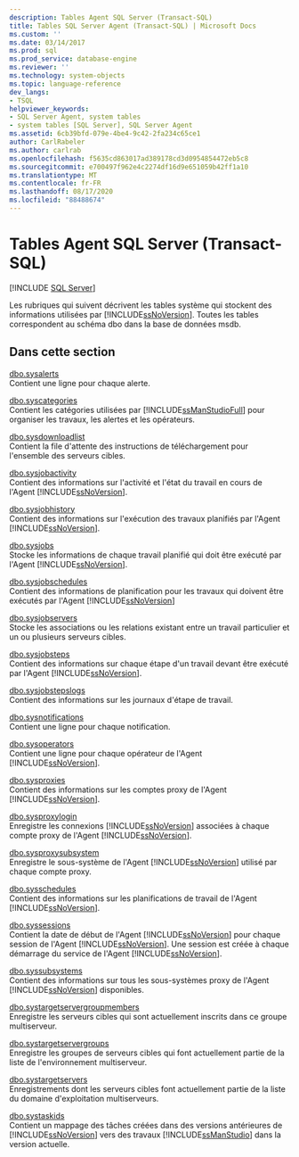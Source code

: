 ```yaml
---
description: Tables Agent SQL Server (Transact-SQL)
title: Tables SQL Server Agent (Transact-SQL) | Microsoft Docs
ms.custom: ''
ms.date: 03/14/2017
ms.prod: sql
ms.prod_service: database-engine
ms.reviewer: ''
ms.technology: system-objects
ms.topic: language-reference
dev_langs:
- TSQL
helpviewer_keywords:
- SQL Server Agent, system tables
- system tables [SQL Server], SQL Server Agent
ms.assetid: 6cb39bfd-079e-4be4-9c42-2fa234c65ce1
author: CarlRabeler
ms.author: carlrab
ms.openlocfilehash: f5635cd863017ad389178cd3d0954854472eb5c8
ms.sourcegitcommit: e700497f962e4c2274df16d9e651059b42ff1a10
ms.translationtype: MT
ms.contentlocale: fr-FR
ms.lasthandoff: 08/17/2020
ms.locfileid: "88488674"
---
```

# <a name="sql-server-agent-tables-transact-sql"></a>Tables Agent SQL Server (Transact-SQL)
[!INCLUDE [SQL Server](../../includes/applies-to-version/sqlserver.md)]

  Les rubriques qui suivent décrivent les tables système qui stockent des informations utilisées par [!INCLUDE[ssNoVersion](../../includes/ssnoversion-md.md)]. Toutes les tables correspondent au schéma dbo dans la base de données msdb.  
  
## <a name="in-this-section"></a>Dans cette section  
 [dbo.sysalerts](../../relational-databases/system-tables/dbo-sysalerts-transact-sql.md)  
 Contient une ligne pour chaque alerte.  
  
 [dbo.syscategories](../../relational-databases/system-tables/dbo-syscategories-transact-sql.md)  
 Contient les catégories utilisées par [!INCLUDE[ssManStudioFull](../../includes/ssmanstudiofull-md.md)] pour organiser les travaux, les alertes et les opérateurs.  
  
 [dbo.sysdownloadlist](../../relational-databases/system-tables/dbo-sysdownloadlist-transact-sql.md)  
 Contient la file d'attente des instructions de téléchargement pour l'ensemble des serveurs cibles.  
  
 [dbo.sysjobactivity](../../relational-databases/system-tables/dbo-sysjobactivity-transact-sql.md)  
 Contient des informations sur l'activité et l'état du travail en cours de l'Agent [!INCLUDE[ssNoVersion](../../includes/ssnoversion-md.md)].  
  
 [dbo.sysjobhistory](../../relational-databases/system-tables/dbo-sysjobhistory-transact-sql.md)  
 Contient des informations sur l'exécution des travaux planifiés par l'Agent [!INCLUDE[ssNoVersion](../../includes/ssnoversion-md.md)].  
  
 [dbo.sysjobs](../../relational-databases/system-tables/dbo-sysjobs-transact-sql.md)  
 Stocke les informations de chaque travail planifié qui doit être exécuté par l'Agent [!INCLUDE[ssNoVersion](../../includes/ssnoversion-md.md)].  
  
 [dbo.sysjobschedules](../../relational-databases/system-tables/dbo-sysjobschedules-transact-sql.md)  
 Contient des informations de planification pour les travaux qui doivent être exécutés par l'Agent [!INCLUDE[ssNoVersion](../../includes/ssnoversion-md.md)]  
  
 [dbo.sysjobservers](../../relational-databases/system-tables/dbo-sysjobservers-transact-sql.md)  
 Stocke les associations ou les relations existant entre un travail particulier et un ou plusieurs serveurs cibles.  
  
 [dbo.sysjobsteps](../../relational-databases/system-tables/dbo-sysjobsteps-transact-sql.md)  
 Contient des informations sur chaque étape d'un travail devant être exécuté par l'Agent [!INCLUDE[ssNoVersion](../../includes/ssnoversion-md.md)].  
  
 [dbo.sysjobstepslogs](../../relational-databases/system-tables/dbo-sysjobstepslogs-transact-sql.md)  
 Contient des informations sur les journaux d'étape de travail.  
  
 [dbo.sysnotifications](../../relational-databases/system-tables/dbo-sysnotifications-transact-sql.md)  
 Contient une ligne pour chaque notification.  
  
 [dbo.sysoperators](../../relational-databases/system-tables/dbo-sysoperators-transact-sql.md)  
 Contient une ligne pour chaque opérateur de l'Agent [!INCLUDE[ssNoVersion](../../includes/ssnoversion-md.md)].  
  
 [dbo.sysproxies](../../relational-databases/system-tables/dbo-sysproxies-transact-sql.md)  
 Contient des informations sur les comptes proxy de l'Agent [!INCLUDE[ssNoVersion](../../includes/ssnoversion-md.md)].  
  
 [dbo.sysproxylogin](../../relational-databases/system-tables/dbo-sysproxylogin-transact-sql.md)  
 Enregistre les connexions [!INCLUDE[ssNoVersion](../../includes/ssnoversion-md.md)] associées à chaque compte proxy de l'Agent [!INCLUDE[ssNoVersion](../../includes/ssnoversion-md.md)].  
  
 [dbo.sysproxysubsystem](../../relational-databases/system-tables/dbo-sysproxysubsystem-transact-sql.md)  
 Enregistre le sous-système de l'Agent [!INCLUDE[ssNoVersion](../../includes/ssnoversion-md.md)] utilisé par chaque compte proxy.  
  
 [dbo.sysschedules](../../relational-databases/system-tables/dbo-sysschedules-transact-sql.md)  
 Contient des informations sur les planifications de travail de l'Agent [!INCLUDE[ssNoVersion](../../includes/ssnoversion-md.md)].  
  
 [dbo.syssessions](../../relational-databases/system-tables/dbo-syssessions-transact-sql.md)  
 Contient la date de début de l'Agent [!INCLUDE[ssNoVersion](../../includes/ssnoversion-md.md)] pour chaque session de l'Agent [!INCLUDE[ssNoVersion](../../includes/ssnoversion-md.md)]. Une session est créée à chaque démarrage du service de l'Agent [!INCLUDE[ssNoVersion](../../includes/ssnoversion-md.md)].  
  
 [dbo.syssubsystems](../../relational-databases/system-tables/dbo-sysproxysubsystem-transact-sql.md)  
 Contient des informations sur tous les sous-systèmes proxy de l'Agent [!INCLUDE[ssNoVersion](../../includes/ssnoversion-md.md)] disponibles.  
  
 [dbo.systargetservergroupmembers](../../relational-databases/system-tables/dbo-systargetservergroupmembers-transact-sql.md)  
 Enregistre les serveurs cibles qui sont actuellement inscrits dans ce groupe multiserveur.  
  
 [dbo.systargetservergroups](../../relational-databases/system-tables/dbo-systargetservergroups-transact-sql.md)  
 Enregistre les groupes de serveurs cibles qui font actuellement partie de la liste de l'environnement multiserveur.  
  
 [dbo.systargetservers](../../relational-databases/system-tables/dbo-systargetservers-transact-sql.md)  
 Enregistrements dont les serveurs cibles font actuellement partie de la liste du domaine d'exploitation multiserveurs.  
  
 [dbo.systaskids](../../relational-databases/system-tables/dbo-systaskids-transact-sql.md)  
 Contient un mappage des tâches créées dans des versions antérieures de [!INCLUDE[ssNoVersion](../../includes/ssnoversion-md.md)] vers des travaux [!INCLUDE[ssManStudio](../../includes/ssmanstudio-md.md)] dans la version actuelle.  
  
  
